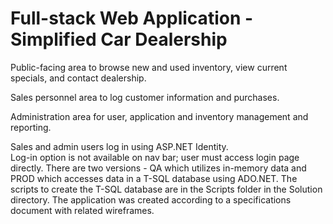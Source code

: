 # Full-stack Web Application - Simplified Car Dealership
Public-facing area to browse new and used inventory, view current specials, and contact dealership.

Sales personnel area to log customer information and purchases.

Administration area for user, application and inventory management and reporting.

Sales and admin users log in using ASP.NET Identity.  
Log-in option is not available on nav bar; user must access login page directly.
There are two versions - QA which utilizes in-memory data and PROD which accesses data in a T-SQL database using ADO.NET.
The scripts to create the T-SQL database are in the Scripts folder in the Solution directory.
The application was created according to a specifications document with related wireframes.  
